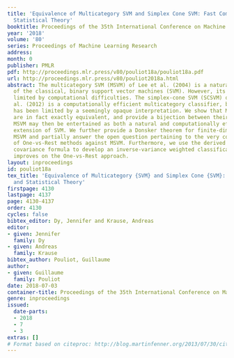 ```yaml
---
title: 'Equivalence of Multicategory SVM and Simplex Cone SVM: Fast Computations and
  Statistical Theory'
booktitle: Proceedings of the 35th International Conference on Machine Learning
year: '2018'
volume: '80'
series: Proceedings of Machine Learning Research
address: 
month: 0
publisher: PMLR
pdf: http://proceedings.mlr.press/v80/pouliot18a/pouliot18a.pdf
url: http://proceedings.mlr.press/v80/pouliot2018a.html
abstract: The multicategory SVM (MSVM) of Lee et al. (2004) is a natural generalization
  of the classical, binary support vector machines (SVM). However, its use has been
  limited by computational difficulties. The simplex-cone SVM (SCSVM) of Mroueh et
  al. (2012) is a computationally efficient multicategory classifier, but its use
  has been limited by a seemingly opaque interpretation. We show that MSVM and SCSVM
  are in fact exactly equivalent, and provide a bijection between their tuning parameters.
  MSVM may then be entertained as both a natural and computationally efficient multicategory
  extension of SVM. We further provide a Donsker theorem for finite-dimensional kernel
  MSVM and partially answer the open question pertaining to the very competitive performance
  of One-vs-Rest methods against MSVM. Furthermore, we use the derived asymptotic
  covariance formula to develop an inverse-variance weighted classification rule which
  improves on the One-vs-Rest approach.
layout: inproceedings
id: pouliot18a
tex_title: 'Equivalence of Multicategory {SVM} and Simplex Cone {SVM}: Fast Computations
  and Statistical Theory'
firstpage: 4130
lastpage: 4137
page: 4130-4137
order: 4130
cycles: false
bibtex_editor: Dy, Jennifer and Krause, Andreas
editor:
- given: Jennifer
  family: Dy
- given: Andreas
  family: Krause
bibtex_author: Pouliot, Guillaume
author:
- given: Guillaume
  family: Pouliot
date: 2018-07-03
container-title: Proceedings of the 35th International Conference on Machine Learning
genre: inproceedings
issued:
  date-parts:
  - 2018
  - 7
  - 3
extras: []
# Format based on citeproc: http://blog.martinfenner.org/2013/07/30/citeproc-yaml-for-bibliographies/
---
```

